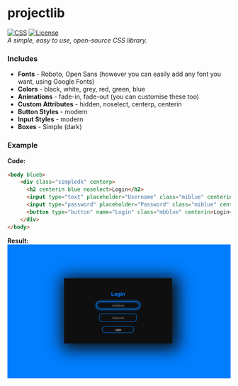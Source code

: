 # projectlib
[![CSS](https://img.shields.io/badge/language-CSS-%23006fde.svg)](https://en.wikipedia.org/wiki/CSS)
[![License](https://img.shields.io/github/license/crtezgod/projectlib)](LICENSE)<br>
*A simple, easy to use, open-source CSS library.*

### Includes
*   **Fonts** - Roboto, Open Sans (however you can easily add any font you want, using Google Fonts)
*   **Colors** - black, white, grey, red, green, blue
*   **Animations** - fade-in, fade-out (you can customise these too)
*   **Custom Attributes** - hidden, noselect, centerp, centerin
*   **Button Styles** - modern
*   **Input Styles** - modern
*   **Boxes** - Simple (dark)

### Example

**Code:**
```html
<body blueb>
    <div class="simpledk" centerp>
      <h2 centerin blue noselect>Login</h2>
      <input type="text" placeholder="Username" class="miblue" centerin>
      <input type="password" placeholder="Password" class="miblue" centerin>
      <button type="button" name="Login" class="mbblue" centerin>Login</button>
    </div>
</body>
```
**Result:**
![EXAMPLE](/images/example.png)

